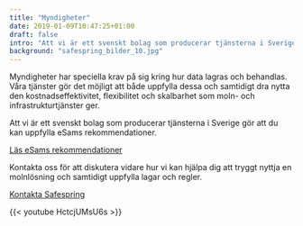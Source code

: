 ```yaml
---
title: "Myndigheter"
date: 2019-01-09T10:47:25+01:00
draft: false
intro: "Att vi är ett svenskt bolag som producerar tjänsterna i Sverige gör att du kan uppfylla eSams rekommendationer."
background: "safespring_bilder_10.jpg"
---
```

Myndigheter har speciella krav på sig kring hur data lagras och behandlas. Våra tjänster gör det möjligt att både uppfylla dessa och samtidigt dra nytta den kostnadseffektivitet, flexibilitet och skalbarhet som moln- och infrastrukturtjänster ger.

Att vi är ett svenskt bolag som producerar tjänsterna i Sverige gör att du kan uppfylla eSams rekommendationer.

 <a href="http://www.esamverka.se/stod-och-vagledning/rattsliga-uttalanden/rojande-och-molntjanster.html" id="text-button">Läs eSams rekommendationer</a>

Kontakta oss för att diskutera vidare hur vi kan hjälpa dig att tryggt nyttja en molnlösning och samtidigt uppfylla lagar och regler.

<a href="/kontakt" id="text-button">Kontakta Safespring</a>

{{< youtube HctcjUMsU6s >}}
